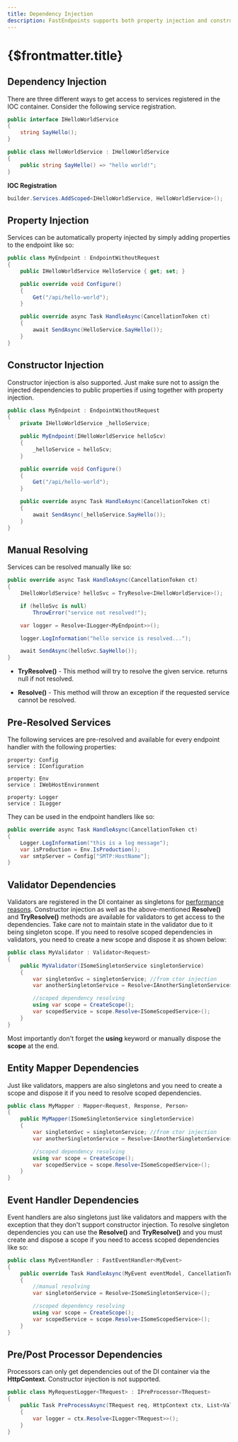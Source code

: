 ```yaml
---
title: Dependency Injection
description: FastEndpoints supports both property injection and constructor injection to make your life easier.
---
```


# {$frontmatter.title}

## Dependency Injection

There are three different ways to get access to services registered in the IOC container.
Consider the following service registration.

```cs |title=HelloWorldService.cs
public interface IHelloWorldService
{
    string SayHello();
}

public class HelloWorldService : IHelloWorldService
{
    public string SayHello() => "hello world!";
}
```

**IOC Registration**

```cs |title=Program.cs
builder.Services.AddScoped<IHelloWorldService, HelloWorldService>();
```

## Property Injection

Services can be automatically property injected by simply adding properties to the endpoint like so:

```cs |title=MyEndpoint.cs
public class MyEndpoint : EndpointWithoutRequest
{
    public IHelloWorldService HelloService { get; set; }

    public override void Configure()
    {
        Get("/api/hello-world");
    }

    public override async Task HandleAsync(CancellationToken ct)
    {
        await SendAsync(HelloService.SayHello());
    }
}
```

## Constructor Injection

Constructor injection is also supported. Just make sure not to assign the injected dependencies to public properties if using together with property injection.

```cs |title=MyEndpoint.cs
public class MyEndpoint : EndpointWithoutRequest
{
    private IHelloWorldService _helloService;

    public MyEndpoint(IHelloWorldService helloScv)
    {
        _helloService = helloScv;
    }

    public override void Configure()
    {
        Get("/api/hello-world");
    }

    public override async Task HandleAsync(CancellationToken ct)
    {
        await SendAsync(_helloService.SayHello());
    }
}

```

## Manual Resolving

Services can be resolved manually like so:

```cs
public override async Task HandleAsync(CancellationToken ct)
{
    IHelloWorldService? helloSvc = TryResolve<IHelloWorldService>();

    if (helloSvc is null)
        ThrowError("service not resolved!");

    var logger = Resolve<ILogger<MyEndpoint>>();

    logger.LogInformation("hello service is resolved...");

    await SendAsync(helloSvc.SayHello());
}
```

- **TryResolve()** - This method will try to resolve the given service. returns null if not resolved.

- **Resolve()** - This method will throw an exception if the requested service cannot be resolved.

## Pre-Resolved Services

The following services are pre-resolved and available for every endpoint handler with the following properties:

```
property: Config
service : IConfiguration

property: Env
service : IWebHostEnvironment

property: Logger
service : ILogger
```

They can be used in the endpoint handlers like so:

```cs
public override async Task HandleAsync(CancellationToken ct)
{
    Logger.LogInformation("this is a log message");
    var isProduction = Env.IsProduction();
    var smtpServer = Config["SMTP:HostName"];
}
```

## Validator Dependencies

Validators are registered in the DI container as singletons for [performance reasons](/benchmarks). Constructor injection as well as the above-mentioned **Resolve()** and **TryResolve()** methods are available for validators to get access to the dependencies. Take care not to maintain state in the validator due to it being singleton scope. If you need to resolve scoped dependencies in validators, you need to create a new scope and dispose it as shown below:

```cs title=MyValidator.cs
public class MyValidator : Validator<Request>
{
    public MyValidator(ISomeSingletonService singletonService)
    {
        var singletonSvc = singletonService; //from ctor injection
        var anotherSingletonService = Resolve<IAnotherSingletonService>(); //manual resolving

        //scoped dependency resolving
        using var scope = CreateScope();
        var scopedService = scope.Resolve<ISomeScopedService>();
    }
}
```
Most importantly don't forget the **using** keyword or manually dispose the **scope** at the end.

## Entity Mapper Dependencies

Just like validators, mappers are also singletons and you need to create a scope and dispose it if you need to resolve scoped dependencies.

```cs title=MyMapper.cs
public class MyMapper : Mapper<Request, Response, Person>
{
    public MyMapper(ISomeSingletonService singletonService)
    {
        var singletonSvc = singletonService; //from ctor injection
        var anotherSingletonService = Resolve<IAnotherSingletonService>(); //manual resolving

        //scoped dependency resolving
        using var scope = CreateScope();
        var scopedService = scope.Resolve<ISomeScopedService>();
    }
}
```

## Event Handler Dependencies

Event handlers are also singletons just like validators and mappers with the exception that they don't support constructor injection. To resolve singleton dependencies you can use the **Resolve()** and **TryResolve()** and you must create and dispose a scope if you need to access scoped dependencies like so:

```cs title=MyEventHandler.cs
public class MyEventHandler : FastEventHandler<MyEvent>
{
    public override Task HandleAsync(MyEvent eventModel, CancellationToken ct)
    {
        //manual resolving
        var singletonService = Resolve<ISomeSingletonService>();

        //scoped dependency resolving
        using var scope = CreateScope();
        var scopedService = scope.Resolve<ISomeScopedService>();
    }
}
```

## Pre/Post Processor Dependencies

Processors can only get dependencies out of the DI container via the **HttpContext**. Constructor injection is not supported.
```cs title=MyRequestLogger.cs
public class MyRequestLogger<TRequest> : IPreProcessor<TRequest>
{
    public Task PreProcessAsync(TRequest req, HttpContext ctx, List<ValidationFailure> failures, CancellationToken ct)
    {
        var logger = ctx.Resolve<ILogger<TRequest>>();
    }
}
```